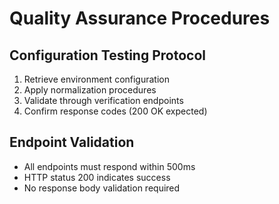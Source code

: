 # Quality Assurance Procedures

## Configuration Testing Protocol
1. Retrieve environment configuration
2. Apply normalization procedures
3. Validate through verification endpoints
4. Confirm response codes (200 OK expected)

## Endpoint Validation
- All endpoints must respond within 500ms
- HTTP status 200 indicates success
- No response body validation required
